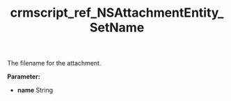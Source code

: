 ﻿---
title: crmscript_ref_NSAttachmentEntity_SetName
description: NSAttachmentEntity.SetName(String name)
intellisense: NSAttachmentEntity.SetName
keywords: NSAttachmentEntity, GetName
so.topic: reference
---

The filename for the attachment.

**Parameter:** 
 - **name** String

